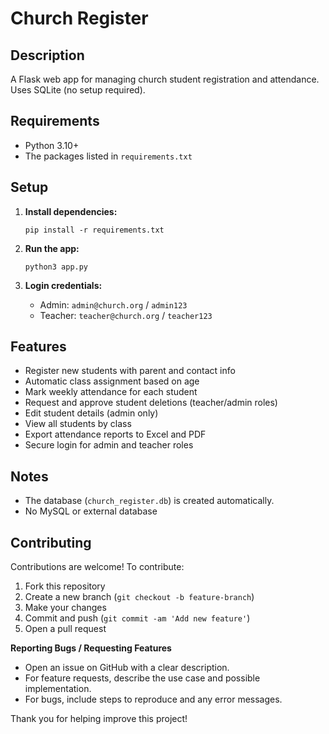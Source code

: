 # Church Register

## Description
A Flask web app for managing church student registration and attendance. Uses SQLite (no setup required).

## Requirements
- Python 3.10+
- The packages listed in `requirements.txt`

## Setup

1. **Install dependencies:**
   ```
   pip install -r requirements.txt
   ```

2. **Run the app:**
   ```
   python3 app.py
   ```

3. **Login credentials:**
   - Admin: `admin@church.org` / `admin123`
   - Teacher: `teacher@church.org` / `teacher123`

## Features

- Register new students with parent and contact info
- Automatic class assignment based on age
- Mark weekly attendance for each student
- Request and approve student deletions (teacher/admin roles)
- Edit student details (admin only)
- View all students by class
- Export attendance reports to Excel and PDF
- Secure login for admin and teacher roles

## Notes
- The database (`church_register.db`) is created automatically.
- No MySQL or external database

## Contributing

Contributions are welcome! To contribute:

1. Fork this repository
2. Create a new branch (`git checkout -b feature-branch`)
3. Make your changes
4. Commit and push (`git commit -am 'Add new feature'`)
5. Open a pull request

**Reporting Bugs / Requesting Features**

- Open an issue on GitHub with a clear description.
- For feature requests, describe the use case and possible implementation.
- For bugs, include steps to reproduce and any error messages.

Thank you for helping improve this project!
